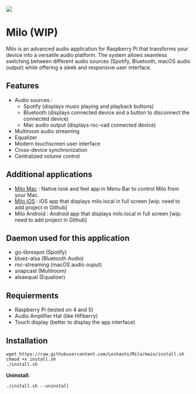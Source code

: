 
<picture>
<img style="pointer-events:none" src="https://github.com/user-attachments/assets/a89cb875-5291-47fd-89d0-f24824389a92" />
</picture>

# Milo (WIP)

Milo is an advanced audio application for Raspberry Pi that transforms your device into a versatile audio platform. The system allows seamless switching between different audio sources (Spotify, Bluetooth, macOS audio output) while offering a sleek and responsive user interface. 

## Features

- Audio sources :
  - Spotify (displays music playing and playback buttons)
  - Bluetooth (displays connected device and a button to disconnect the connected device)
  - Mac audio output (displays roc-vad connected device)
- Multiroom audio streaming
- Equalizer
- Modern touchscreen user interface
- Cross-device synchronization
- Centralized volume control

## Additional applications 
- [Milo Mac](https://github.com/Leshauts/Milo-Mac) : Native look and feel app in Menu Bar to control Milo from your Mac.
- [Milo iOS](https://github.com/Leshauts/Milo-iOS) : iOS app that displays milo.local in full screen [wip: need to add project in Github]
- Milo Android : Android app that displays milo.local in full screen [wip: need to add project in Github]

## Daemon used for this application
- go-librespot (Spotify)
- bluez-alsa (Bluetooth Audio)
- roc-streaming (macOS audio ouput)
- snapcast (Multiroom)
- alsaequal (Equalizer)

## Requierments
- Raspberry Pi (tested on 4 and 5)
- Audio Amplifier Hat (like Hifiberry)
- Touch display (better to display the app interface)

## Installation
```
wget https://raw.githubusercontent.com/Leshauts/Milo/main/install.sh
chmod +x install.sh
./install.sh
```
**Uninstall:**
```
./install.sh --uninstall
````
